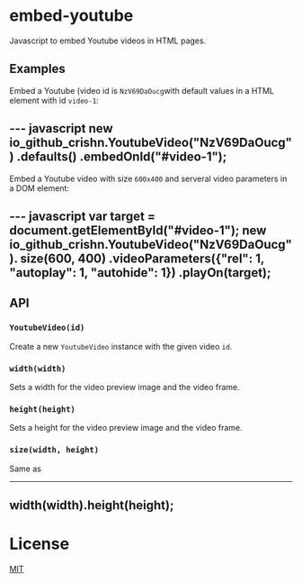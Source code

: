 # embed-youtube

Javascript to embed Youtube videos in HTML pages.

## Examples

Embed a Youtube (video id is `NzV69DaOucg`with default values in a HTML element with id `video-1`:  

--- javascript
new io_github_crishn.YoutubeVideo("NzV69DaOucg")
  .defaults()
  .embedOnId("#video-1");
---

Embed a Youtube video with size `600x400` and serveral video parameters in a DOM element:

--- javascript
var target = document.getElementById("#video-1");
new io_github_crishn.YoutubeVideo("NzV69DaOucg").
  size(600, 400)
  .videoParameters({"rel": 1, "autoplay": 1, "autohide": 1})
  .playOn(target);
---

## API

### `YoutubeVideo(id)`

Create a new `YoutubeVideo` instance with the given video `id`.

### `width(width)`

Sets a width for the video preview image and the video frame.   

### `height(height)`

Sets a height for the video preview image and the video frame.

### `size(width, height)`

Same as 

---
width(width).height(height);
---   

# License
[MIT](LICENSE)
